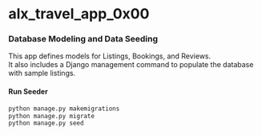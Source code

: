 # alx_travel_app_0x00

### Database Modeling and Data Seeding

This app defines models for Listings, Bookings, and Reviews.  
It also includes a Django management command to populate the database with sample listings.

#### Run Seeder
```bash
python manage.py makemigrations
python manage.py migrate
python manage.py seed

